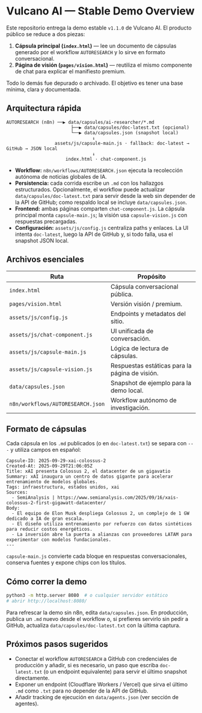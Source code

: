 # Vulcano AI — Stable Demo Overview

Este repositorio entrega la demo estable `v1.1.0` de Vulcano AI. El producto público se reduce a dos piezas:

1. **Cápsula principal (`index.html`)** — lee un documento de cápsulas generado por el workflow `AUTORESEARCH` y lo sirve en formato conversacional.
2. **Página de visión (`pages/vision.html`)** — reutiliza el mismo componente de chat para explicar el manifiesto premium.

Todo lo demás fue depurado o archivado. El objetivo es tener una base mínima, clara y documentada.

## Arquitectura rápida

```
AUTORESEARCH (n8n) ──▶ data/capsules/ai-researcher/*.md
                        ├──▶ data/capsules/doc-latest.txt (opcional)
                        └──▶ data/capsules.json (snapshot local)
                                ↓
                  assets/js/capsule-main.js · fallback: doc-latest → GitHub → JSON local
                                ↓
                      index.html · chat-component.js
```

- **Workflow:** `n8n/workflows/AUTORESEARCH.json` ejecuta la recolección autónoma de noticias globales de IA.
- **Persistencia:** cada corrida escribe un `.md` con los hallazgos estructurados. Opcionalmente, el workflow puede actualizar `data/capsules/doc-latest.txt` para servir desde la web sin depender de la API de GitHub; como respaldo local se incluye `data/capsules.json`.
- **Frontend:** ambas páginas comparten `chat-component.js`. La cápsula principal monta `capsule-main.js`; la visión usa `capsule-vision.js` con respuestas precargadas.
- **Configuración:** `assets/js/config.js` centraliza paths y enlaces. La UI intenta `doc-latest`, luego la API de GitHub y, si todo falla, usa el snapshot JSON local.

## Archivos esenciales

| Ruta | Propósito |
|------|-----------|
| `index.html` | Cápsula conversacional pública. |
| `pages/vision.html` | Versión visión / premium. |
| `assets/js/config.js` | Endpoints y metadatos del sitio. |
| `assets/js/chat-component.js` | UI unificada de conversación. |
| `assets/js/capsule-main.js` | Lógica de lectura de cápsulas. |
| `assets/js/capsule-vision.js` | Respuestas estáticas para la página de visión. |
| `data/capsules.json` | Snapshot de ejemplo para la demo local. |
| `n8n/workflows/AUTORESEARCH.json` | Workflow autónomo de investigación. |

## Formato de cápsulas

Cada cápsula en los `.md` publicados (o en `doc-latest.txt`) se separa con `---` y utiliza campos en español:

```
Capsule-ID: 2025-09-29-xai-colossus-2
Created-At: 2025-09-29T21:06:05Z
Title: xAI presenta Colossus 2, el datacenter de un gigavatio
Summary: xAI inaugura un centro de datos gigante para acelerar entrenamiento de modelos globales.
Tags: infraestructura, estados unidos, xai
Sources:
  - SemiAnalysis | https://www.semianalysis.com/2025/09/16/xais-colossus-2-first-gigawatt-datacenter/
Body:
  - El equipo de Elon Musk despliega Colossus 2, un complejo de 1 GW dedicado a IA de gran escala.
  - El diseño utiliza entrenamiento por refuerzo con datos sintéticos para reducir costos energéticos.
  - La inversión abre la puerta a alianzas con proveedores LATAM para experimentar con modelos fundacionales.
---
```

`capsule-main.js` convierte cada bloque en respuestas conversacionales, conserva fuentes y expone chips con los títulos.

## Cómo correr la demo

```bash
python3 -m http.server 8080  # o cualquier servidor estático
# abrir http://localhost:8080/
```

Para refrescar la demo sin n8n, edita `data/capsules.json`. En producción, publica un `.md` nuevo desde el workflow o, si prefieres servirlo sin pedir a GitHub, actualiza `data/capsules/doc-latest.txt` con la última captura.

## Próximos pasos sugeridos

- Conectar el workflow `AUTORESEARCH` a GitHub con credenciales de producción y añadir, si es necesario, un paso que escriba `doc-latest.txt` (o un endpoint equivalente) para servir el último snapshot directamente.
- Exponer un endpoint (Cloudflare Workers / Vercel) que sirva el último `.md` como `.txt` para no depender de la API de GitHub.
- Añadir tracking de ejecución en `data/agents.json` (ver sección de agentes).
